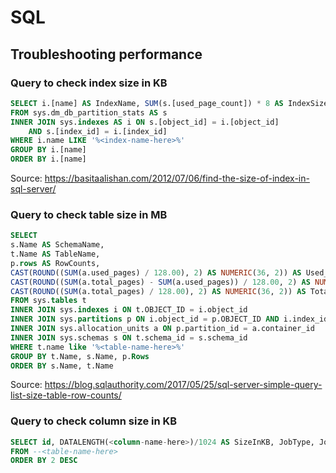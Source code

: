# SQL

## Troubleshooting performance

### Query to check index size in KB

``` sql
SELECT i.[name] AS IndexName, SUM(s.[used_page_count]) * 8 AS IndexSizeKB
FROM sys.dm_db_partition_stats AS s
INNER JOIN sys.indexes AS i ON s.[object_id] = i.[object_id]
	AND s.[index_id] = i.[index_id]
WHERE i.name LIKE '%<index-name-here>%'
GROUP BY i.[name]
ORDER BY i.[name]
```

Source: https://basitaalishan.com/2012/07/06/find-the-size-of-index-in-sql-server/

### Query to check table size in MB

``` sql
SELECT
s.Name AS SchemaName,
t.Name AS TableName,
p.rows AS RowCounts,
CAST(ROUND((SUM(a.used_pages) / 128.00), 2) AS NUMERIC(36, 2)) AS Used_MB,
CAST(ROUND((SUM(a.total_pages) - SUM(a.used_pages)) / 128.00, 2) AS NUMERIC(36, 2)) AS Unused_MB,
CAST(ROUND((SUM(a.total_pages) / 128.00), 2) AS NUMERIC(36, 2)) AS Total_MB
FROM sys.tables t
INNER JOIN sys.indexes i ON t.OBJECT_ID = i.object_id
INNER JOIN sys.partitions p ON i.object_id = p.OBJECT_ID AND i.index_id = p.index_id
INNER JOIN sys.allocation_units a ON p.partition_id = a.container_id
INNER JOIN sys.schemas s ON t.schema_id = s.schema_id
WHERE t.name like '%<table-name-here>%'
GROUP BY t.Name, s.Name, p.Rows
ORDER BY s.Name, t.Name
```

Source: https://blog.sqlauthority.com/2017/05/25/sql-server-simple-query-list-size-table-row-counts/

### Query to check column size in KB

``` sql
SELECT id, DATALENGTH(<column-name-here>)/1024 AS SizeInKB, JobType, JobStatus, JobException, RetryFromJobId
FROM --<table-name-here>
ORDER BY 2 DESC
```
